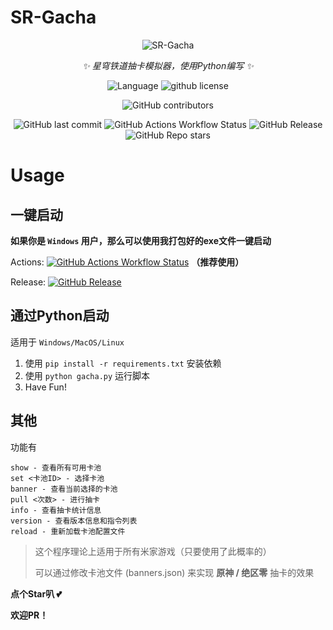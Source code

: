 # SR-Gacha
<div align=center>

![SR-Gacha](https://socialify.git.ci/qiusyan-projects/SR-Gacha/image?description=1&font=Jost&forks=1&issues=1&language=1&logo=https%3A%2F%2Favatars.githubusercontent.com%2Fu%2F175322378%3Fv%3D4&name=1&owner=1&pattern=Circuit%20Board&pulls=1&stargazers=1&theme=Auto)

_✨ 星穹铁道抽卡模拟器，使用Python编写 ✨_

![Language](https://img.shields.io/badge/language-python-blue)
![github license](https://img.shields.io/github/license/qiusyan-projects/SR-Gacha)

![GitHub contributors](https://img.shields.io/github/contributors/qiusyan-projects/SR-Gacha)
<!-- ![GitHub commit activity](https://img.shields.io/github/commit-activity/w/qiusyan-projects/SR-Gacha) -->
![GitHub last commit](https://img.shields.io/github/last-commit/qiusyan-projects/SR-Gacha)
![GitHub Actions Workflow Status](https://img.shields.io/github/actions/workflow/status/qiusyan-projects/SR-Gacha/main.yml)
![GitHub Release](https://img.shields.io/github/v/release/qiusyan-projects/SR-Gacha)
![GitHub Repo stars](https://img.shields.io/github/stars/qiusyan-projects/SR-Gacha)


</div>

# Usage

## 一键启动

**如果你是 `Windows` 用户，那么可以使用我打包好的exe文件一键启动**

Actions:  [![GitHub Actions Workflow Status](https://img.shields.io/github/actions/workflow/status/qiusyan-projects/SR-Gacha/main.yml)](https://nightly.link/qiusyan-projects/SR-Gacha/workflows/main/main/gacha.zip) **（推荐使用）**

Release:  [![GitHub Release](https://img.shields.io/github/v/release/qiusyan-projects/SR-Gacha)](https://github.com/qiusyan-projects/SR-Gacha/releases)  

## 通过Python启动

适用于 `Windows/MacOS/Linux` 

1. 使用 `pip install -r requirements.txt` 安装依赖
2. 使用 `python gacha.py` 运行脚本
3. Have Fun!


## 其他

功能有

```
show - 查看所有可用卡池
set <卡池ID> - 选择卡池
banner - 查看当前选择的卡池
pull <次数> - 进行抽卡
info - 查看抽卡统计信息
version - 查看版本信息和指令列表
reload - 重新加载卡池配置文件
```

> 这个程序理论上适用于所有米家游戏（只要使用了此概率的）
>
> 可以通过修改卡池文件 (banners.json) 来实现 **原神 / 绝区零** 抽卡的效果


**点个Star叭 💕**

**欢迎PR！**
